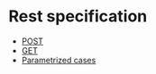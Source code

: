 # Rest specification

- [POST]( post/Post.md "c:run")
- [GET]( get/Get.md "c:run")
- [Parametrized cases]( param/Param.md "c:run")